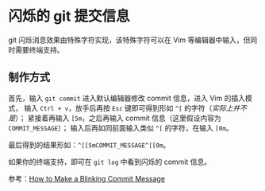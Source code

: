 # 闪烁的 git 提交信息

git 闪烁消息效果由特殊字符实现，该特殊字符可以在 Vim 等编辑器中输入，但同时需要终端支持。


## 制作方式

首先，输入 ``git commit`` 进入默认编辑器修改 commit 信息，进入 Vim 的插入模式，
输入 ``Ctrl + v``，放手后再按 ``Esc`` 键即可得到形如 ``^[`` 的字符（*实际上并不是*）；
紧接着再输入 ``[5m``，之后再输入 commit 信息（这里假设内容为 ``COMMIT_MESSAGE``）；
输入后再如同前面输入类似 ``^[`` 的字符，在输入 ``[0m``。

最后得到的结果形如：``^[[5mCOMMIT_MESSAGE^[[0m``。

如果你的终端支持，即可在 ``git log`` 中看到闪烁的 commit 信息。

参考：[How to Make a Blinking Commit Message]

[How to Make a Blinking Commit Message]: http://blog.annharter.com/2015/08/12/blinking-commits.html

